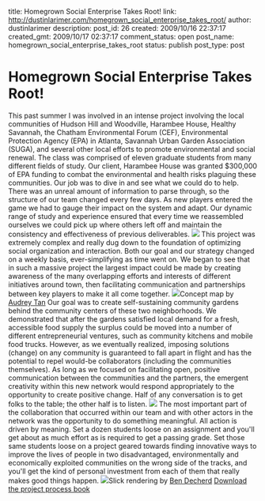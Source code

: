 title: Homegrown Social Enterprise Takes Root!
link: http://dustinlarimer.com/homegrown_social_enterprise_takes_root/
author: dustinlarimer
description: 
post_id: 26
created: 2009/10/16 22:37:17
created_gmt: 2009/10/17 02:37:17
comment_status: open
post_name: homegrown_social_enterprise_takes_root
status: publish
post_type: post

<!--Half of any conversation is to get folks to the table; the other half is to listen.
-->

# Homegrown Social Enterprise Takes Root!

This past summer I was involved in an intense project involving the local communities of Hudson Hill and Woodville, Harambee House, Healthy Savannah, the Chatham Environmental Forum (CEF), Environmental Protection Agency (EPA) in Atlanta, Savannah Urban Garden Association (SUGA), and several other local efforts to promote environmental and social renewal. The class was comprised of eleven graduate students from many different fields of study.  Our client, Harambee House was granted $300,000 of EPA funding to combat the environmental and health risks plaguing these communities. Our job was to dive in and see what we could do to help. There was an unreal amount of information to parse through, so the structure of our team changed every few days. As new players entered the game we had to gauge their impact on the system and adapt. Our dynamic range of study and experience ensured that every time we reassembled ourselves we could pick up where others left off and maintain the consistency and effectiveness of previous deliverables. ![](http://www.dustinlarimer.com/content/uploads/2010/09/DMGT740_Mtg.jpg) This project was extremely complex and really dug down to the foundation of optimizing social organization and interaction. Both our goal and our strategy changed on a weekly basis, ever-simplifying as time went on. We began to see that in such a massive project the largest impact could be made by creating awareness of the many overlapping efforts and interests of different initiatives around town, then facilitating communication and partnerships between key players to make it all come together. ![](http://www.dustinlarimer.com/content/uploads/2010/09/DMGT740_Sys2.jpg)Concept map by [Audrey Tan](http://www.coroflot.com/public/individual_details.asp?individual_id=92666&) Our goal was to create self-sustaining community gardens behind the community centers of these two neighborhoods. We demonstrated that after the gardens satisfied local demand for a fresh, accessible food supply the surplus could be moved into a number of different entrepreneurial ventures, such as community kitchens and mobile food trucks. However, as we eventually realized, imposing solutions (change) on any community is guaranteed to fall apart in flight and has the potential to repel would-be collaborators (including the communities themselves). As long as we focused on facilitating open, positive communication between the communities and the partners, the emergent creativity within this new network would respond appropriately to the opportunity to create positive change. Half of any conversation is to get folks to the table; the other half is to listen. ![](http://www.dustinlarimer.com/content/uploads/2010/09/DMGT740_Sys3.jpg) The most important part of the collaboration that occurred within our team and with other actors in the network was the opportunity to do something meaningful. All action is driven by meaning. Set a dozen students loose on an assignment and you'll get about as much effort as is required to get a passing grade. Set those same students loose on a project geared towards finding innovative ways to improve the lives of people in two disadvantaged, environmentally and economically exploited communities on the wrong side of the tracks, and you'll get the kind of personal investment from each of them that really makes good things happen. ![](http://www.dustinlarimer.com/content/uploads/2010/09/DMGT740_RenderInline.jpg)Slick rendering by [Ben Decherd](http://www.linkedin.com/in/bendecherd) [Download the project process book](../Documents/DMGT740_ProcessBook.pdf)